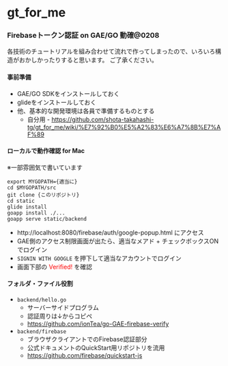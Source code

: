 
# gt_for_me

### Firebaseトークン認証 on GAE/GO 動確@0208

各技術のチュートリアルを組み合わせて流れで作ってしまったので、いろいろ構造がおかしかったりすると思います。
ご了承ください。

#### 事前準備

* GAE/GO SDKをインストールしておく
* glideをインストールしておく
* 他、基本的な開発環境は各員で準備するものとする
	* 自分用 - https://github.com/shota-takahashi-tg/gt_for_me/wiki/%E7%92%B0%E5%A2%83%E6%A7%8B%E7%AF%89

#### ローカルで動作確認 for Mac
※一部雰囲気で書いています
```
export MYGOPATH={適当に}
cd $MYGOPATH/src
git clone {このリポジトリ}
cd static
glide install
goapp install ./...
goapp serve static/backend
```

* http://localhost:8080/firebase/auth/google-popup.html にアクセス
* GAE側のアクセス制限画面が出たら、適当なメアド + チェックボックスONでログイン
* `SIGNIN WITH GOOGLE` を押下して適当なアカウントでログイン
* 画面下部の <span style="color:red">Verified!</span> を確認

#### フォルダ・ファイル役割
* `backend/hello.go`
	* サーバーサイドプログラム
	* 認証周りは↓からコピペ
	* https://github.com/ionTea/go-GAE-firebase-verify
* `backend/firebase`
	* ブラウザクライアントでのFirebase認証部分
	* 公式ドキュメントのQuickStart用リポジトリを流用
	* https://github.com/firebase/quickstart-js